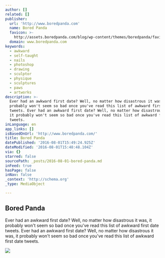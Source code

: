 ```yaml
---
author: []
related: []
publisher:
  url: 'http://www.boredpanda.com'
  name: Bored Panda
  favicon: >-
    http://assets.boredpanda.com/blog/wp-content/themes/boredpanda/favicon.ico?v=1
  domain: www.boredpanda.com
keywords:
  - awkward
  - self-taught
  - nails
  - photoshop
  - drawing
  - sculptor
  - physique
  - sculptures
  - paws
  - artworks
description: >-
  Ever had an awkward first date? Well, no matter how disastrous it was, it
  probably won't seem so bad once you've read this list of awkward first date
  tweets. Ever had an awkward first date? Well, no matter how disastrous it was,
  it probably won't seem so bad once you've read this list of awkward first date
  tweets.
inLanguage: en
app_links: []
isBasedOnUrl: 'http://www.boredpanda.com/'
title: Bored Panda
datePublished: '2016-08-01T15:49:24.925Z'
dateModified: '2016-08-01T15:48:48.104Z'
via: {}
starred: false
sourcePath: _posts/2016-08-01-bored-panda.md
inFeed: true
hasPage: false
inNav: false
_context: 'http://schema.org'
_type: MediaObject

---
```

<article style=""><h1>Bored Panda</h1><p>Ever had an awkward first date? Well, no matter how disastrous it was, it probably won't seem so bad once you've read this list of awkward first date tweets. Ever had an awkward first date? Well, no matter how disastrous it was, it probably won't seem so bad once you've read this list of awkward first date tweets.</p><img src="http://www.boredpanda.com/blog/wp-content/themes/boredpanda/images/fb.jpg" /></article>